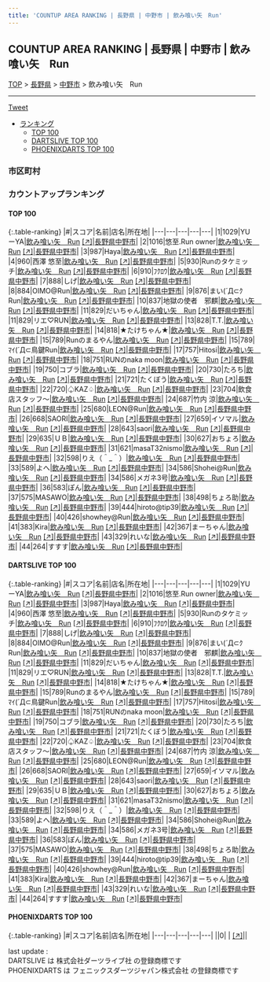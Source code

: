 ```yaml
---
title: 'COUNTUP AREA RANKING | 長野県 | 中野市 | 飲み喰い矢　Run'
---
```

## COUNTUP AREA RANKING | 長野県 | 中野市 | 飲み喰い矢　Run

[TOP](/darts/rank/) > [長野県](/darts/rank/長野県/) > [中野市](/darts/rank/長野県/中野市/) > 飲み喰い矢　Run

___

<a href="https://twitter.com/share?ref_src=twsrc%5Etfw" data-text="COUNTUP AREA RANKING | 長野県中野市飲み喰い矢　Run" class="twitter-share-button" data-hashtags="DARTSLIVE,PHOENIXDARTS,darts,ダーツ" data-show-count="false">Tweet</a>

* [ランキング](#カウントアップランキング)
    * [TOP 100](#top-100)
    * [DARTSLIVE TOP 100](#dartslive-top-100)
    * [PHOENIXDARTS TOP 100](#phoenixdarts-top-100)

### 市区町村

<ul>

</ul>

### カウントアップランキング

#### TOP 100



{:.table-ranking}
|#|スコア|名前|店名|所在地|
|---|---|---|---|---|
|1|1029|<span class="rank-name-dl">YUーYA</span>|<a href="/darts/rank/shops/2ec18ddd3a377ed225d56fb0e5c39bac.html">飲み喰い矢　Run</a> <a href="https://search.dartslive.com/jp/shop/2ec18ddd3a377ed225d56fb0e5c39bac">[↗]</a>|<a href="/darts/rank/長野県/中野市">長野県中野市</a>|
|2|1016|<span class="rank-name-dl">悠至.Run owner</span>|<a href="/darts/rank/shops/2ec18ddd3a377ed225d56fb0e5c39bac.html">飲み喰い矢　Run</a> <a href="https://search.dartslive.com/jp/shop/2ec18ddd3a377ed225d56fb0e5c39bac">[↗]</a>|<a href="/darts/rank/長野県/中野市">長野県中野市</a>|
|3|987|<span class="rank-name-dl">Haya</span>|<a href="/darts/rank/shops/2ec18ddd3a377ed225d56fb0e5c39bac.html">飲み喰い矢　Run</a> <a href="https://search.dartslive.com/jp/shop/2ec18ddd3a377ed225d56fb0e5c39bac">[↗]</a>|<a href="/darts/rank/長野県/中野市">長野県中野市</a>|
|4|960|<span class="rank-name-dl">西澤 悠至</span>|<a href="/darts/rank/shops/2ec18ddd3a377ed225d56fb0e5c39bac.html">飲み喰い矢　Run</a> <a href="https://search.dartslive.com/jp/shop/2ec18ddd3a377ed225d56fb0e5c39bac">[↗]</a>|<a href="/darts/rank/長野県/中野市">長野県中野市</a>|
|5|930|<span class="rank-name-dl">Runのタケミッチ</span>|<a href="/darts/rank/shops/2ec18ddd3a377ed225d56fb0e5c39bac.html">飲み喰い矢　Run</a> <a href="https://search.dartslive.com/jp/shop/2ec18ddd3a377ed225d56fb0e5c39bac">[↗]</a>|<a href="/darts/rank/長野県/中野市">長野県中野市</a>|
|6|910|<span class="rank-name-dl">ﾌｸﾛｳ</span>|<a href="/darts/rank/shops/2ec18ddd3a377ed225d56fb0e5c39bac.html">飲み喰い矢　Run</a> <a href="https://search.dartslive.com/jp/shop/2ec18ddd3a377ed225d56fb0e5c39bac">[↗]</a>|<a href="/darts/rank/長野県/中野市">長野県中野市</a>|
|7|888|<span class="rank-name-dl">しげ</span>|<a href="/darts/rank/shops/2ec18ddd3a377ed225d56fb0e5c39bac.html">飲み喰い矢　Run</a> <a href="https://search.dartslive.com/jp/shop/2ec18ddd3a377ed225d56fb0e5c39bac">[↗]</a>|<a href="/darts/rank/長野県/中野市">長野県中野市</a>|
|8|884|<span class="rank-name-dl">OIMO@Run</span>|<a href="/darts/rank/shops/2ec18ddd3a377ed225d56fb0e5c39bac.html">飲み喰い矢　Run</a> <a href="https://search.dartslive.com/jp/shop/2ec18ddd3a377ed225d56fb0e5c39bac">[↗]</a>|<a href="/darts/rank/長野県/中野市">長野県中野市</a>|
|9|876|<span class="rank-name-dl">まい(´Д⊂ｸRun</span>|<a href="/darts/rank/shops/2ec18ddd3a377ed225d56fb0e5c39bac.html">飲み喰い矢　Run</a> <a href="https://search.dartslive.com/jp/shop/2ec18ddd3a377ed225d56fb0e5c39bac">[↗]</a>|<a href="/darts/rank/長野県/中野市">長野県中野市</a>|
|10|837|<span class="rank-name-dl">地獄の使者　邪麒</span>|<a href="/darts/rank/shops/2ec18ddd3a377ed225d56fb0e5c39bac.html">飲み喰い矢　Run</a> <a href="https://search.dartslive.com/jp/shop/2ec18ddd3a377ed225d56fb0e5c39bac">[↗]</a>|<a href="/darts/rank/長野県/中野市">長野県中野市</a>|
|11|829|<span class="rank-name-dl">だいちゃん</span>|<a href="/darts/rank/shops/2ec18ddd3a377ed225d56fb0e5c39bac.html">飲み喰い矢　Run</a> <a href="https://search.dartslive.com/jp/shop/2ec18ddd3a377ed225d56fb0e5c39bac">[↗]</a>|<a href="/darts/rank/長野県/中野市">長野県中野市</a>|
|11|829|<span class="rank-name-dl">リエ♡RUN</span>|<a href="/darts/rank/shops/2ec18ddd3a377ed225d56fb0e5c39bac.html">飲み喰い矢　Run</a> <a href="https://search.dartslive.com/jp/shop/2ec18ddd3a377ed225d56fb0e5c39bac">[↗]</a>|<a href="/darts/rank/長野県/中野市">長野県中野市</a>|
|13|828|<span class="rank-name-dl">T.T.</span>|<a href="/darts/rank/shops/2ec18ddd3a377ed225d56fb0e5c39bac.html">飲み喰い矢　Run</a> <a href="https://search.dartslive.com/jp/shop/2ec18ddd3a377ed225d56fb0e5c39bac">[↗]</a>|<a href="/darts/rank/長野県/中野市">長野県中野市</a>|
|14|818|<span class="rank-name-dl">★たけちゃん★</span>|<a href="/darts/rank/shops/2ec18ddd3a377ed225d56fb0e5c39bac.html">飲み喰い矢　Run</a> <a href="https://search.dartslive.com/jp/shop/2ec18ddd3a377ed225d56fb0e5c39bac">[↗]</a>|<a href="/darts/rank/長野県/中野市">長野県中野市</a>|
|15|789|<span class="rank-name-dl">Runのまるやん</span>|<a href="/darts/rank/shops/2ec18ddd3a377ed225d56fb0e5c39bac.html">飲み喰い矢　Run</a> <a href="https://search.dartslive.com/jp/shop/2ec18ddd3a377ed225d56fb0e5c39bac">[↗]</a>|<a href="/darts/rank/長野県/中野市">長野県中野市</a>|
|15|789|<span class="rank-name-dl">ﾏｲ(´Д⊂鳥鍵Run</span>|<a href="/darts/rank/shops/2ec18ddd3a377ed225d56fb0e5c39bac.html">飲み喰い矢　Run</a> <a href="https://search.dartslive.com/jp/shop/2ec18ddd3a377ed225d56fb0e5c39bac">[↗]</a>|<a href="/darts/rank/長野県/中野市">長野県中野市</a>|
|17|757|<span class="rank-name-dl">Hitosi</span>|<a href="/darts/rank/shops/2ec18ddd3a377ed225d56fb0e5c39bac.html">飲み喰い矢　Run</a> <a href="https://search.dartslive.com/jp/shop/2ec18ddd3a377ed225d56fb0e5c39bac">[↗]</a>|<a href="/darts/rank/長野県/中野市">長野県中野市</a>|
|18|751|<span class="rank-name-dl">RUNのnaka moon</span>|<a href="/darts/rank/shops/2ec18ddd3a377ed225d56fb0e5c39bac.html">飲み喰い矢　Run</a> <a href="https://search.dartslive.com/jp/shop/2ec18ddd3a377ed225d56fb0e5c39bac">[↗]</a>|<a href="/darts/rank/長野県/中野市">長野県中野市</a>|
|19|750|<span class="rank-name-dl">コブラ</span>|<a href="/darts/rank/shops/2ec18ddd3a377ed225d56fb0e5c39bac.html">飲み喰い矢　Run</a> <a href="https://search.dartslive.com/jp/shop/2ec18ddd3a377ed225d56fb0e5c39bac">[↗]</a>|<a href="/darts/rank/長野県/中野市">長野県中野市</a>|
|20|730|<span class="rank-name-dl">たろち</span>|<a href="/darts/rank/shops/2ec18ddd3a377ed225d56fb0e5c39bac.html">飲み喰い矢　Run</a> <a href="https://search.dartslive.com/jp/shop/2ec18ddd3a377ed225d56fb0e5c39bac">[↗]</a>|<a href="/darts/rank/長野県/中野市">長野県中野市</a>|
|21|721|<span class="rank-name-dl">たくぼう</span>|<a href="/darts/rank/shops/2ec18ddd3a377ed225d56fb0e5c39bac.html">飲み喰い矢　Run</a> <a href="https://search.dartslive.com/jp/shop/2ec18ddd3a377ed225d56fb0e5c39bac">[↗]</a>|<a href="/darts/rank/長野県/中野市">長野県中野市</a>|
|22|720|<span class="rank-name-dl">♤KΑZ♤</span>|<a href="/darts/rank/shops/2ec18ddd3a377ed225d56fb0e5c39bac.html">飲み喰い矢　Run</a> <a href="https://search.dartslive.com/jp/shop/2ec18ddd3a377ed225d56fb0e5c39bac">[↗]</a>|<a href="/darts/rank/長野県/中野市">長野県中野市</a>|
|23|704|<span class="rank-name-dl">飲食店スタッフ〜</span>|<a href="/darts/rank/shops/2ec18ddd3a377ed225d56fb0e5c39bac.html">飲み喰い矢　Run</a> <a href="https://search.dartslive.com/jp/shop/2ec18ddd3a377ed225d56fb0e5c39bac">[↗]</a>|<a href="/darts/rank/長野県/中野市">長野県中野市</a>|
|24|687|<span class="rank-name-dl">竹内 涼</span>|<a href="/darts/rank/shops/2ec18ddd3a377ed225d56fb0e5c39bac.html">飲み喰い矢　Run</a> <a href="https://search.dartslive.com/jp/shop/2ec18ddd3a377ed225d56fb0e5c39bac">[↗]</a>|<a href="/darts/rank/長野県/中野市">長野県中野市</a>|
|25|680|<span class="rank-name-dl">LEON@Run</span>|<a href="/darts/rank/shops/2ec18ddd3a377ed225d56fb0e5c39bac.html">飲み喰い矢　Run</a> <a href="https://search.dartslive.com/jp/shop/2ec18ddd3a377ed225d56fb0e5c39bac">[↗]</a>|<a href="/darts/rank/長野県/中野市">長野県中野市</a>|
|26|668|<span class="rank-name-dl">SAORI</span>|<a href="/darts/rank/shops/2ec18ddd3a377ed225d56fb0e5c39bac.html">飲み喰い矢　Run</a> <a href="https://search.dartslive.com/jp/shop/2ec18ddd3a377ed225d56fb0e5c39bac">[↗]</a>|<a href="/darts/rank/長野県/中野市">長野県中野市</a>|
|27|659|<span class="rank-name-dl">イソマル</span>|<a href="/darts/rank/shops/2ec18ddd3a377ed225d56fb0e5c39bac.html">飲み喰い矢　Run</a> <a href="https://search.dartslive.com/jp/shop/2ec18ddd3a377ed225d56fb0e5c39bac">[↗]</a>|<a href="/darts/rank/長野県/中野市">長野県中野市</a>|
|28|643|<span class="rank-name-dl">saori</span>|<a href="/darts/rank/shops/2ec18ddd3a377ed225d56fb0e5c39bac.html">飲み喰い矢　Run</a> <a href="https://search.dartslive.com/jp/shop/2ec18ddd3a377ed225d56fb0e5c39bac">[↗]</a>|<a href="/darts/rank/長野県/中野市">長野県中野市</a>|
|29|635|<span class="rank-name-dl">ＵＢ</span>|<a href="/darts/rank/shops/2ec18ddd3a377ed225d56fb0e5c39bac.html">飲み喰い矢　Run</a> <a href="https://search.dartslive.com/jp/shop/2ec18ddd3a377ed225d56fb0e5c39bac">[↗]</a>|<a href="/darts/rank/長野県/中野市">長野県中野市</a>|
|30|627|<span class="rank-name-dl">おちょろ</span>|<a href="/darts/rank/shops/2ec18ddd3a377ed225d56fb0e5c39bac.html">飲み喰い矢　Run</a> <a href="https://search.dartslive.com/jp/shop/2ec18ddd3a377ed225d56fb0e5c39bac">[↗]</a>|<a href="/darts/rank/長野県/中野市">長野県中野市</a>|
|31|621|<span class="rank-name-dl">masaT32nismo</span>|<a href="/darts/rank/shops/2ec18ddd3a377ed225d56fb0e5c39bac.html">飲み喰い矢　Run</a> <a href="https://search.dartslive.com/jp/shop/2ec18ddd3a377ed225d56fb0e5c39bac">[↗]</a>|<a href="/darts/rank/長野県/中野市">長野県中野市</a>|
|32|598|<span class="rank-name-dl">りえ（＾_＾）</span>|<a href="/darts/rank/shops/2ec18ddd3a377ed225d56fb0e5c39bac.html">飲み喰い矢　Run</a> <a href="https://search.dartslive.com/jp/shop/2ec18ddd3a377ed225d56fb0e5c39bac">[↗]</a>|<a href="/darts/rank/長野県/中野市">長野県中野市</a>|
|33|589|<span class="rank-name-dl">よへ</span>|<a href="/darts/rank/shops/2ec18ddd3a377ed225d56fb0e5c39bac.html">飲み喰い矢　Run</a> <a href="https://search.dartslive.com/jp/shop/2ec18ddd3a377ed225d56fb0e5c39bac">[↗]</a>|<a href="/darts/rank/長野県/中野市">長野県中野市</a>|
|34|586|<span class="rank-name-dl">Shohei@Run</span>|<a href="/darts/rank/shops/2ec18ddd3a377ed225d56fb0e5c39bac.html">飲み喰い矢　Run</a> <a href="https://search.dartslive.com/jp/shop/2ec18ddd3a377ed225d56fb0e5c39bac">[↗]</a>|<a href="/darts/rank/長野県/中野市">長野県中野市</a>|
|34|586|<span class="rank-name-dl">メガネ3号</span>|<a href="/darts/rank/shops/2ec18ddd3a377ed225d56fb0e5c39bac.html">飲み喰い矢　Run</a> <a href="https://search.dartslive.com/jp/shop/2ec18ddd3a377ed225d56fb0e5c39bac">[↗]</a>|<a href="/darts/rank/長野県/中野市">長野県中野市</a>|
|36|583|<span class="rank-name-dl">ぽん</span>|<a href="/darts/rank/shops/2ec18ddd3a377ed225d56fb0e5c39bac.html">飲み喰い矢　Run</a> <a href="https://search.dartslive.com/jp/shop/2ec18ddd3a377ed225d56fb0e5c39bac">[↗]</a>|<a href="/darts/rank/長野県/中野市">長野県中野市</a>|
|37|575|<span class="rank-name-dl">MASAWO</span>|<a href="/darts/rank/shops/2ec18ddd3a377ed225d56fb0e5c39bac.html">飲み喰い矢　Run</a> <a href="https://search.dartslive.com/jp/shop/2ec18ddd3a377ed225d56fb0e5c39bac">[↗]</a>|<a href="/darts/rank/長野県/中野市">長野県中野市</a>|
|38|498|<span class="rank-name-dl">ちょろ助</span>|<a href="/darts/rank/shops/2ec18ddd3a377ed225d56fb0e5c39bac.html">飲み喰い矢　Run</a> <a href="https://search.dartslive.com/jp/shop/2ec18ddd3a377ed225d56fb0e5c39bac">[↗]</a>|<a href="/darts/rank/長野県/中野市">長野県中野市</a>|
|39|444|<span class="rank-name-dl">hiroto@tip39</span>|<a href="/darts/rank/shops/2ec18ddd3a377ed225d56fb0e5c39bac.html">飲み喰い矢　Run</a> <a href="https://search.dartslive.com/jp/shop/2ec18ddd3a377ed225d56fb0e5c39bac">[↗]</a>|<a href="/darts/rank/長野県/中野市">長野県中野市</a>|
|40|426|<span class="rank-name-dl">showhey@Run</span>|<a href="/darts/rank/shops/2ec18ddd3a377ed225d56fb0e5c39bac.html">飲み喰い矢　Run</a> <a href="https://search.dartslive.com/jp/shop/2ec18ddd3a377ed225d56fb0e5c39bac">[↗]</a>|<a href="/darts/rank/長野県/中野市">長野県中野市</a>|
|41|383|<span class="rank-name-dl">Kira</span>|<a href="/darts/rank/shops/2ec18ddd3a377ed225d56fb0e5c39bac.html">飲み喰い矢　Run</a> <a href="https://search.dartslive.com/jp/shop/2ec18ddd3a377ed225d56fb0e5c39bac">[↗]</a>|<a href="/darts/rank/長野県/中野市">長野県中野市</a>|
|42|367|<span class="rank-name-dl">まーちゃん</span>|<a href="/darts/rank/shops/2ec18ddd3a377ed225d56fb0e5c39bac.html">飲み喰い矢　Run</a> <a href="https://search.dartslive.com/jp/shop/2ec18ddd3a377ed225d56fb0e5c39bac">[↗]</a>|<a href="/darts/rank/長野県/中野市">長野県中野市</a>|
|43|329|<span class="rank-name-dl">れいな</span>|<a href="/darts/rank/shops/2ec18ddd3a377ed225d56fb0e5c39bac.html">飲み喰い矢　Run</a> <a href="https://search.dartslive.com/jp/shop/2ec18ddd3a377ed225d56fb0e5c39bac">[↗]</a>|<a href="/darts/rank/長野県/中野市">長野県中野市</a>|
|44|264|<span class="rank-name-dl">すすす</span>|<a href="/darts/rank/shops/2ec18ddd3a377ed225d56fb0e5c39bac.html">飲み喰い矢　Run</a> <a href="https://search.dartslive.com/jp/shop/2ec18ddd3a377ed225d56fb0e5c39bac">[↗]</a>|<a href="/darts/rank/長野県/中野市">長野県中野市</a>|


#### DARTSLIVE TOP 100



{:.table-ranking}
|#|スコア|名前|店名|所在地|
|---|---|---|---|---|
|1|1029|<span class="rank-name-dl">YUーYA</span>|<a href="/darts/rank/shops/2ec18ddd3a377ed225d56fb0e5c39bac.html">飲み喰い矢　Run</a> <a href="https://search.dartslive.com/jp/shop/2ec18ddd3a377ed225d56fb0e5c39bac">[↗]</a>|<a href="/darts/rank/長野県/中野市">長野県中野市</a>|
|2|1016|<span class="rank-name-dl">悠至.Run owner</span>|<a href="/darts/rank/shops/2ec18ddd3a377ed225d56fb0e5c39bac.html">飲み喰い矢　Run</a> <a href="https://search.dartslive.com/jp/shop/2ec18ddd3a377ed225d56fb0e5c39bac">[↗]</a>|<a href="/darts/rank/長野県/中野市">長野県中野市</a>|
|3|987|<span class="rank-name-dl">Haya</span>|<a href="/darts/rank/shops/2ec18ddd3a377ed225d56fb0e5c39bac.html">飲み喰い矢　Run</a> <a href="https://search.dartslive.com/jp/shop/2ec18ddd3a377ed225d56fb0e5c39bac">[↗]</a>|<a href="/darts/rank/長野県/中野市">長野県中野市</a>|
|4|960|<span class="rank-name-dl">西澤 悠至</span>|<a href="/darts/rank/shops/2ec18ddd3a377ed225d56fb0e5c39bac.html">飲み喰い矢　Run</a> <a href="https://search.dartslive.com/jp/shop/2ec18ddd3a377ed225d56fb0e5c39bac">[↗]</a>|<a href="/darts/rank/長野県/中野市">長野県中野市</a>|
|5|930|<span class="rank-name-dl">Runのタケミッチ</span>|<a href="/darts/rank/shops/2ec18ddd3a377ed225d56fb0e5c39bac.html">飲み喰い矢　Run</a> <a href="https://search.dartslive.com/jp/shop/2ec18ddd3a377ed225d56fb0e5c39bac">[↗]</a>|<a href="/darts/rank/長野県/中野市">長野県中野市</a>|
|6|910|<span class="rank-name-dl">ﾌｸﾛｳ</span>|<a href="/darts/rank/shops/2ec18ddd3a377ed225d56fb0e5c39bac.html">飲み喰い矢　Run</a> <a href="https://search.dartslive.com/jp/shop/2ec18ddd3a377ed225d56fb0e5c39bac">[↗]</a>|<a href="/darts/rank/長野県/中野市">長野県中野市</a>|
|7|888|<span class="rank-name-dl">しげ</span>|<a href="/darts/rank/shops/2ec18ddd3a377ed225d56fb0e5c39bac.html">飲み喰い矢　Run</a> <a href="https://search.dartslive.com/jp/shop/2ec18ddd3a377ed225d56fb0e5c39bac">[↗]</a>|<a href="/darts/rank/長野県/中野市">長野県中野市</a>|
|8|884|<span class="rank-name-dl">OIMO@Run</span>|<a href="/darts/rank/shops/2ec18ddd3a377ed225d56fb0e5c39bac.html">飲み喰い矢　Run</a> <a href="https://search.dartslive.com/jp/shop/2ec18ddd3a377ed225d56fb0e5c39bac">[↗]</a>|<a href="/darts/rank/長野県/中野市">長野県中野市</a>|
|9|876|<span class="rank-name-dl">まい(´Д⊂ｸRun</span>|<a href="/darts/rank/shops/2ec18ddd3a377ed225d56fb0e5c39bac.html">飲み喰い矢　Run</a> <a href="https://search.dartslive.com/jp/shop/2ec18ddd3a377ed225d56fb0e5c39bac">[↗]</a>|<a href="/darts/rank/長野県/中野市">長野県中野市</a>|
|10|837|<span class="rank-name-dl">地獄の使者　邪麒</span>|<a href="/darts/rank/shops/2ec18ddd3a377ed225d56fb0e5c39bac.html">飲み喰い矢　Run</a> <a href="https://search.dartslive.com/jp/shop/2ec18ddd3a377ed225d56fb0e5c39bac">[↗]</a>|<a href="/darts/rank/長野県/中野市">長野県中野市</a>|
|11|829|<span class="rank-name-dl">だいちゃん</span>|<a href="/darts/rank/shops/2ec18ddd3a377ed225d56fb0e5c39bac.html">飲み喰い矢　Run</a> <a href="https://search.dartslive.com/jp/shop/2ec18ddd3a377ed225d56fb0e5c39bac">[↗]</a>|<a href="/darts/rank/長野県/中野市">長野県中野市</a>|
|11|829|<span class="rank-name-dl">リエ♡RUN</span>|<a href="/darts/rank/shops/2ec18ddd3a377ed225d56fb0e5c39bac.html">飲み喰い矢　Run</a> <a href="https://search.dartslive.com/jp/shop/2ec18ddd3a377ed225d56fb0e5c39bac">[↗]</a>|<a href="/darts/rank/長野県/中野市">長野県中野市</a>|
|13|828|<span class="rank-name-dl">T.T.</span>|<a href="/darts/rank/shops/2ec18ddd3a377ed225d56fb0e5c39bac.html">飲み喰い矢　Run</a> <a href="https://search.dartslive.com/jp/shop/2ec18ddd3a377ed225d56fb0e5c39bac">[↗]</a>|<a href="/darts/rank/長野県/中野市">長野県中野市</a>|
|14|818|<span class="rank-name-dl">★たけちゃん★</span>|<a href="/darts/rank/shops/2ec18ddd3a377ed225d56fb0e5c39bac.html">飲み喰い矢　Run</a> <a href="https://search.dartslive.com/jp/shop/2ec18ddd3a377ed225d56fb0e5c39bac">[↗]</a>|<a href="/darts/rank/長野県/中野市">長野県中野市</a>|
|15|789|<span class="rank-name-dl">Runのまるやん</span>|<a href="/darts/rank/shops/2ec18ddd3a377ed225d56fb0e5c39bac.html">飲み喰い矢　Run</a> <a href="https://search.dartslive.com/jp/shop/2ec18ddd3a377ed225d56fb0e5c39bac">[↗]</a>|<a href="/darts/rank/長野県/中野市">長野県中野市</a>|
|15|789|<span class="rank-name-dl">ﾏｲ(´Д⊂鳥鍵Run</span>|<a href="/darts/rank/shops/2ec18ddd3a377ed225d56fb0e5c39bac.html">飲み喰い矢　Run</a> <a href="https://search.dartslive.com/jp/shop/2ec18ddd3a377ed225d56fb0e5c39bac">[↗]</a>|<a href="/darts/rank/長野県/中野市">長野県中野市</a>|
|17|757|<span class="rank-name-dl">Hitosi</span>|<a href="/darts/rank/shops/2ec18ddd3a377ed225d56fb0e5c39bac.html">飲み喰い矢　Run</a> <a href="https://search.dartslive.com/jp/shop/2ec18ddd3a377ed225d56fb0e5c39bac">[↗]</a>|<a href="/darts/rank/長野県/中野市">長野県中野市</a>|
|18|751|<span class="rank-name-dl">RUNのnaka moon</span>|<a href="/darts/rank/shops/2ec18ddd3a377ed225d56fb0e5c39bac.html">飲み喰い矢　Run</a> <a href="https://search.dartslive.com/jp/shop/2ec18ddd3a377ed225d56fb0e5c39bac">[↗]</a>|<a href="/darts/rank/長野県/中野市">長野県中野市</a>|
|19|750|<span class="rank-name-dl">コブラ</span>|<a href="/darts/rank/shops/2ec18ddd3a377ed225d56fb0e5c39bac.html">飲み喰い矢　Run</a> <a href="https://search.dartslive.com/jp/shop/2ec18ddd3a377ed225d56fb0e5c39bac">[↗]</a>|<a href="/darts/rank/長野県/中野市">長野県中野市</a>|
|20|730|<span class="rank-name-dl">たろち</span>|<a href="/darts/rank/shops/2ec18ddd3a377ed225d56fb0e5c39bac.html">飲み喰い矢　Run</a> <a href="https://search.dartslive.com/jp/shop/2ec18ddd3a377ed225d56fb0e5c39bac">[↗]</a>|<a href="/darts/rank/長野県/中野市">長野県中野市</a>|
|21|721|<span class="rank-name-dl">たくぼう</span>|<a href="/darts/rank/shops/2ec18ddd3a377ed225d56fb0e5c39bac.html">飲み喰い矢　Run</a> <a href="https://search.dartslive.com/jp/shop/2ec18ddd3a377ed225d56fb0e5c39bac">[↗]</a>|<a href="/darts/rank/長野県/中野市">長野県中野市</a>|
|22|720|<span class="rank-name-dl">♤KΑZ♤</span>|<a href="/darts/rank/shops/2ec18ddd3a377ed225d56fb0e5c39bac.html">飲み喰い矢　Run</a> <a href="https://search.dartslive.com/jp/shop/2ec18ddd3a377ed225d56fb0e5c39bac">[↗]</a>|<a href="/darts/rank/長野県/中野市">長野県中野市</a>|
|23|704|<span class="rank-name-dl">飲食店スタッフ〜</span>|<a href="/darts/rank/shops/2ec18ddd3a377ed225d56fb0e5c39bac.html">飲み喰い矢　Run</a> <a href="https://search.dartslive.com/jp/shop/2ec18ddd3a377ed225d56fb0e5c39bac">[↗]</a>|<a href="/darts/rank/長野県/中野市">長野県中野市</a>|
|24|687|<span class="rank-name-dl">竹内 涼</span>|<a href="/darts/rank/shops/2ec18ddd3a377ed225d56fb0e5c39bac.html">飲み喰い矢　Run</a> <a href="https://search.dartslive.com/jp/shop/2ec18ddd3a377ed225d56fb0e5c39bac">[↗]</a>|<a href="/darts/rank/長野県/中野市">長野県中野市</a>|
|25|680|<span class="rank-name-dl">LEON@Run</span>|<a href="/darts/rank/shops/2ec18ddd3a377ed225d56fb0e5c39bac.html">飲み喰い矢　Run</a> <a href="https://search.dartslive.com/jp/shop/2ec18ddd3a377ed225d56fb0e5c39bac">[↗]</a>|<a href="/darts/rank/長野県/中野市">長野県中野市</a>|
|26|668|<span class="rank-name-dl">SAORI</span>|<a href="/darts/rank/shops/2ec18ddd3a377ed225d56fb0e5c39bac.html">飲み喰い矢　Run</a> <a href="https://search.dartslive.com/jp/shop/2ec18ddd3a377ed225d56fb0e5c39bac">[↗]</a>|<a href="/darts/rank/長野県/中野市">長野県中野市</a>|
|27|659|<span class="rank-name-dl">イソマル</span>|<a href="/darts/rank/shops/2ec18ddd3a377ed225d56fb0e5c39bac.html">飲み喰い矢　Run</a> <a href="https://search.dartslive.com/jp/shop/2ec18ddd3a377ed225d56fb0e5c39bac">[↗]</a>|<a href="/darts/rank/長野県/中野市">長野県中野市</a>|
|28|643|<span class="rank-name-dl">saori</span>|<a href="/darts/rank/shops/2ec18ddd3a377ed225d56fb0e5c39bac.html">飲み喰い矢　Run</a> <a href="https://search.dartslive.com/jp/shop/2ec18ddd3a377ed225d56fb0e5c39bac">[↗]</a>|<a href="/darts/rank/長野県/中野市">長野県中野市</a>|
|29|635|<span class="rank-name-dl">ＵＢ</span>|<a href="/darts/rank/shops/2ec18ddd3a377ed225d56fb0e5c39bac.html">飲み喰い矢　Run</a> <a href="https://search.dartslive.com/jp/shop/2ec18ddd3a377ed225d56fb0e5c39bac">[↗]</a>|<a href="/darts/rank/長野県/中野市">長野県中野市</a>|
|30|627|<span class="rank-name-dl">おちょろ</span>|<a href="/darts/rank/shops/2ec18ddd3a377ed225d56fb0e5c39bac.html">飲み喰い矢　Run</a> <a href="https://search.dartslive.com/jp/shop/2ec18ddd3a377ed225d56fb0e5c39bac">[↗]</a>|<a href="/darts/rank/長野県/中野市">長野県中野市</a>|
|31|621|<span class="rank-name-dl">masaT32nismo</span>|<a href="/darts/rank/shops/2ec18ddd3a377ed225d56fb0e5c39bac.html">飲み喰い矢　Run</a> <a href="https://search.dartslive.com/jp/shop/2ec18ddd3a377ed225d56fb0e5c39bac">[↗]</a>|<a href="/darts/rank/長野県/中野市">長野県中野市</a>|
|32|598|<span class="rank-name-dl">りえ（＾_＾）</span>|<a href="/darts/rank/shops/2ec18ddd3a377ed225d56fb0e5c39bac.html">飲み喰い矢　Run</a> <a href="https://search.dartslive.com/jp/shop/2ec18ddd3a377ed225d56fb0e5c39bac">[↗]</a>|<a href="/darts/rank/長野県/中野市">長野県中野市</a>|
|33|589|<span class="rank-name-dl">よへ</span>|<a href="/darts/rank/shops/2ec18ddd3a377ed225d56fb0e5c39bac.html">飲み喰い矢　Run</a> <a href="https://search.dartslive.com/jp/shop/2ec18ddd3a377ed225d56fb0e5c39bac">[↗]</a>|<a href="/darts/rank/長野県/中野市">長野県中野市</a>|
|34|586|<span class="rank-name-dl">Shohei@Run</span>|<a href="/darts/rank/shops/2ec18ddd3a377ed225d56fb0e5c39bac.html">飲み喰い矢　Run</a> <a href="https://search.dartslive.com/jp/shop/2ec18ddd3a377ed225d56fb0e5c39bac">[↗]</a>|<a href="/darts/rank/長野県/中野市">長野県中野市</a>|
|34|586|<span class="rank-name-dl">メガネ3号</span>|<a href="/darts/rank/shops/2ec18ddd3a377ed225d56fb0e5c39bac.html">飲み喰い矢　Run</a> <a href="https://search.dartslive.com/jp/shop/2ec18ddd3a377ed225d56fb0e5c39bac">[↗]</a>|<a href="/darts/rank/長野県/中野市">長野県中野市</a>|
|36|583|<span class="rank-name-dl">ぽん</span>|<a href="/darts/rank/shops/2ec18ddd3a377ed225d56fb0e5c39bac.html">飲み喰い矢　Run</a> <a href="https://search.dartslive.com/jp/shop/2ec18ddd3a377ed225d56fb0e5c39bac">[↗]</a>|<a href="/darts/rank/長野県/中野市">長野県中野市</a>|
|37|575|<span class="rank-name-dl">MASAWO</span>|<a href="/darts/rank/shops/2ec18ddd3a377ed225d56fb0e5c39bac.html">飲み喰い矢　Run</a> <a href="https://search.dartslive.com/jp/shop/2ec18ddd3a377ed225d56fb0e5c39bac">[↗]</a>|<a href="/darts/rank/長野県/中野市">長野県中野市</a>|
|38|498|<span class="rank-name-dl">ちょろ助</span>|<a href="/darts/rank/shops/2ec18ddd3a377ed225d56fb0e5c39bac.html">飲み喰い矢　Run</a> <a href="https://search.dartslive.com/jp/shop/2ec18ddd3a377ed225d56fb0e5c39bac">[↗]</a>|<a href="/darts/rank/長野県/中野市">長野県中野市</a>|
|39|444|<span class="rank-name-dl">hiroto@tip39</span>|<a href="/darts/rank/shops/2ec18ddd3a377ed225d56fb0e5c39bac.html">飲み喰い矢　Run</a> <a href="https://search.dartslive.com/jp/shop/2ec18ddd3a377ed225d56fb0e5c39bac">[↗]</a>|<a href="/darts/rank/長野県/中野市">長野県中野市</a>|
|40|426|<span class="rank-name-dl">showhey@Run</span>|<a href="/darts/rank/shops/2ec18ddd3a377ed225d56fb0e5c39bac.html">飲み喰い矢　Run</a> <a href="https://search.dartslive.com/jp/shop/2ec18ddd3a377ed225d56fb0e5c39bac">[↗]</a>|<a href="/darts/rank/長野県/中野市">長野県中野市</a>|
|41|383|<span class="rank-name-dl">Kira</span>|<a href="/darts/rank/shops/2ec18ddd3a377ed225d56fb0e5c39bac.html">飲み喰い矢　Run</a> <a href="https://search.dartslive.com/jp/shop/2ec18ddd3a377ed225d56fb0e5c39bac">[↗]</a>|<a href="/darts/rank/長野県/中野市">長野県中野市</a>|
|42|367|<span class="rank-name-dl">まーちゃん</span>|<a href="/darts/rank/shops/2ec18ddd3a377ed225d56fb0e5c39bac.html">飲み喰い矢　Run</a> <a href="https://search.dartslive.com/jp/shop/2ec18ddd3a377ed225d56fb0e5c39bac">[↗]</a>|<a href="/darts/rank/長野県/中野市">長野県中野市</a>|
|43|329|<span class="rank-name-dl">れいな</span>|<a href="/darts/rank/shops/2ec18ddd3a377ed225d56fb0e5c39bac.html">飲み喰い矢　Run</a> <a href="https://search.dartslive.com/jp/shop/2ec18ddd3a377ed225d56fb0e5c39bac">[↗]</a>|<a href="/darts/rank/長野県/中野市">長野県中野市</a>|
|44|264|<span class="rank-name-dl">すすす</span>|<a href="/darts/rank/shops/2ec18ddd3a377ed225d56fb0e5c39bac.html">飲み喰い矢　Run</a> <a href="https://search.dartslive.com/jp/shop/2ec18ddd3a377ed225d56fb0e5c39bac">[↗]</a>|<a href="/darts/rank/長野県/中野市">長野県中野市</a>|


#### PHOENIXDARTS TOP 100



{:.table-ranking}
|#|スコア|名前|店名|所在地|
|---|---|---|---|---|
||0|<span class="rank-name-dl"> </span>|<a href="/darts/rank/shops/.html"></a> <a href="">[↗]</a>|<a href="/darts/rank//"></a>|


<div class="footer border-top border-gray-light mt-5 pt-3 text-right text-gray">
    last update : <span style="font-weight: italic" id="foot_last_modified"></span><br />
    DARTSLIVE は 株式会社ダーツライブ社 の登録商標です<br />
    PHOENIXDARTS は フェニックスダーツジャパン株式会社 の登録商標です<br />
</div>

<script src="https://cdnjs.cloudflare.com/ajax/libs/jquery.tablesorter/2.31.3/js/jquery.tablesorter.min.js" integrity="sha512-qzgd5cYSZcosqpzpn7zF2ZId8f/8CHmFKZ8j7mU4OUXTNRd5g+ZHBPsgKEwoqxCtdQvExE5LprwwPAgoicguNg==" crossorigin="anonymous" referrerpolicy="no-referrer"></script>
<link rel="stylesheet" href="https://cdnjs.cloudflare.com/ajax/libs/jquery.tablesorter/2.31.3/css/theme.default.min.css" integrity="sha512-wghhOJkjQX0Lh3NSWvNKeZ0ZpNn+SPVXX1Qyc9OCaogADktxrBiBdKGDoqVUOyhStvMBmJQ8ZdMHiR3wuEq8+w==" crossorigin="anonymous" referrerpolicy="no-referrer" />
<script>
$(function() {
    $(".table-ranking").tablesorter({sortList:[[0, 0]]});
    $("#foot_last_modified").text(formatDate(new Date(document.lastModified), 'yyyy-MM-dd HH:mm:ss'));
});
</script>

<script async src="https://platform.twitter.com/widgets.js" charset="utf-8"></script>